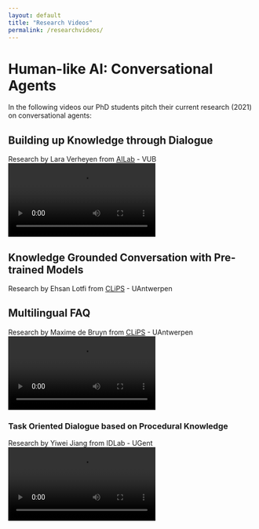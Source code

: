 ```yaml
---
layout: default
title: "Research Videos"
permalink: /researchvideos/
---
```


# Human-like AI: Conversational Agents
In the following videos our PhD students pitch their current research (2021) on conversational agents:


## Building up Knowledge through Dialogue
Research by Lara Verheyen from [AILab](https://ai.vub.ac.be/) - VUB
<video src="https://user-images.githubusercontent.com/58225321/135619144-d51e060e-6846-4121-af5b-d801c56d3824.mp4" controls="controls" style="max-width: 730px;">
</video>

## Knowledge Grounded Conversation with Pre-trained Models
Research by Ehsan Lotfi from [CLiPS](https://www.uantwerpen.be/en/research-groups/clips/) - UAntwerpen


## Multilingual FAQ
Research by Maxime de Bruyn from [CLiPS](https://www.uantwerpen.be/en/research-groups/clips/) - UAntwerpen
<video src="https://user-images.githubusercontent.com/58225321/135610539-ef22392e-ce00-4af0-bd0b-ca144eea0596.mp4" controls="controls" style="max-width: 730px;">
</video>

### Task Oriented Dialogue based on Procedural Knowledge
Research by Yiwei Jiang from IDLab - UGent
<video src="https://user-images.githubusercontent.com/58225321/135620475-c7e1d57a-ec6b-45bd-9263-4187da5e7b9f.mp4" controls="controls" style="max-width: 730px;">
</video>








